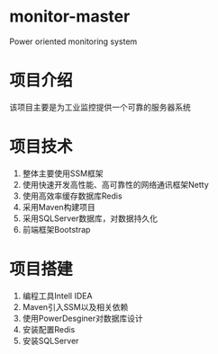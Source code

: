 # monitor-master
Power oriented monitoring system

# 项目介绍
该项目主要是为工业监控提供一个可靠的服务器系统

# 项目技术
1. 整体主要使用SSM框架
2. 使用快速开发高性能、高可靠性的网络通讯框架Netty
3. 使用高效率缓存数据库Redis
4. 采用Maven构建项目
5. 采用SQLServer数据库，对数据持久化
6. 前端框架Bootstrap

# 项目搭建
1. 编程工具Intell IDEA
2. Maven引入SSM以及相关依赖
3. 使用PowerDesginer对数据库设计
4. 安装配置Redis
5. 安装SQLServer
